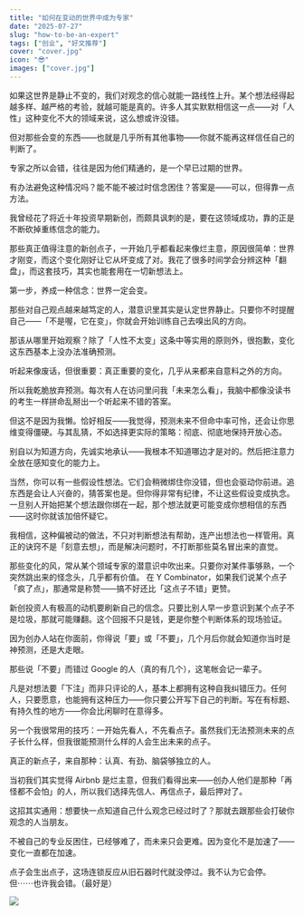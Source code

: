 ```yaml
---
title: "如何在变动的世界中成为专家"
date: "2025-07-27"
slug: "how-to-be-an-expert"
tags: ["创业", "好文推荐"]
cover: "cover.jpg"
icon: "😎"
images: ["cover.jpg"]
---
```

如果这世界是静止不变的，我们对观念的信心就能一路线性上升。某个想法经得起越多样、越严格的考验，就越可能是真的。许多人其实默默相信这一点——对「人性」这种变化不大的领域来说，这么想或许没错。



但对那些会变的东西——也就是几乎所有其他事物——你就不能再这样信任自己的判断了。



专家之所以会错，往往是因为他们精通的，是一个早已过期的世界。



有办法避免这种情况吗？能不能不被过时信念困住？答案是——可以，但得靠一点方法。



我曾经花了将近十年投资早期新创，而颇具讽刺的是，要在这领域成功，靠的正是不断砍掉重练信念的能力。



那些真正值得注意的新创点子，一开始几乎都看起来像烂主意，原因很简单：世界才刚变，而这个变化刚好让它从坏变成了对。我花了很多时间学会分辨这种「翻盘」，而这套技巧，其实也能套用在一切新想法上。



第一步，养成一种信念：世界一定会变。



那些对自己观点越来越笃定的人，潜意识里其实是认定世界静止。只要你不时提醒自己——「不是喔，它在变」，你就会开始训练自己去嗅出风的方向。



那该从哪里开始观察？除了「人性不太变」这条中等实用的原则外，很抱歉，变化这东西基本上没办法准确预测。



听起来像废话，但很重要：真正重要的变化，几乎从来都来自意料之外的方向。



所以我乾脆放弃预测。每次有人在访问里问我「未来怎么看」，我脑中都像没读书的考生一样拼命乱掰出一个听起来不错的答案。



但这不是因为我懒。恰好相反——我觉得，预测未来不但命中率可怜，还会让你思维变得僵硬。与其乱猜，不如选择更实际的策略：彻底、彻底地保持开放心态。



别自以为知道方向，先诚实地承认——我根本不知道哪边才是对的。然后把注意力全放在感知变化的能力上。



当然，你可以有一些假设性想法。它们会稍微绑住你没错，但也会驱动你前进。追东西是会让人兴奋的，猜答案也是。但你得非常有纪律，不让这些假设变成执念。
一旦别人开始把某个想法跟你绑在一起，那个想法就更可能变成你想相信的东西——这时你就该加倍怀疑它。



我相信，这种偏被动的做法，不只对判断想法有帮助，连产出想法也一样管用。真正的诀窍不是「刻意去想」，而是解决问题时，不打断那些莫名冒出来的直觉。



那些变化的风，常从某个领域专家的潜意识中吹出来。只要你对某件事够熟，一个突然跳出来的怪念头，几乎都有价值。
在 Y Combinator，如果我们说某个点子「疯了点」，那通常是称赞——搞不好还比「这点子不错」更赞。



新创投资人有极高的动机要刷新自己的信念。只要比别人早一步意识到某个点子不是垃圾，那就可能赚翻。这个回报不只是钱，更是你整个判断体系的现场验证。



因为创办人站在你面前，你得说「要」或「不要」，几个月后你就会知道你当时是神预测，还是大走眼。



那些说「不要」而错过 Google 的人（真的有几个），这笔帐会记一辈子。



凡是对想法要「下注」而非只评论的人，基本上都拥有这种自我纠错压力。任何人，只要愿意，也能拥有这种压力——你只要公开写下自己的判断。写在有标题、有持久性的地方——你会比闲聊时在意得多。



另一个我很常用的技巧：一开始先看人，不先看点子。虽然我们无法预测未来的点子长什么样，但我很能预测什么样的人会生出未来的点子。



真正的新点子，来自那种：认真、有劲、脑袋够独立的人。



当初我们其实觉得 Airbnb 是烂主意，但我们看得出来——创办人他们是那种「再怪都不会怕」的人，所以我们选择先信人、再信点子，最后押对了。



这招其实通用：想要快一点知道自己什么观念已经过时了？那就去跟那些会打破你观念的人当朋友。



不被自己的专业反困住，已经够难了，而未来只会更难。因为变化不是加速了——变化一直都在加速。



点子会生出点子，这场连锁反应从旧石器时代就没停过。我不认为它会停。
但⋯⋯也许我会错。（最好是）




![](https://prod-files-secure.s3.us-west-2.amazonaws.com/112d0858-5090-4d34-a606-b75eb8d65fd2/46476355-9cf3-4e99-9b7a-3531bc426380/1000202064.png?X-Amz-Algorithm=AWS4-HMAC-SHA256&X-Amz-Content-Sha256=UNSIGNED-PAYLOAD&X-Amz-Credential=ASIAZI2LB466VMIV4K5O%2F20250925%2Fus-west-2%2Fs3%2Faws4_request&X-Amz-Date=20250925T141350Z&X-Amz-Expires=3600&X-Amz-Security-Token=IQoJb3JpZ2luX2VjEO7%2F%2F%2F%2F%2F%2F%2F%2F%2F%2FwEaCXVzLXdlc3QtMiJGMEQCIAzOOD4F4OxZdxYvScs84JleeYlCH4SLrVxvtoKWjg4EAiAQ3Al7SoSl8%2FqUm1d0CrqaCB0RQ5kTeVgnKoTDEw2i6Sr%2FAwh3EAAaDDYzNzQyMzE4MzgwNSIMARMQR9CiRjdHjkvVKtwDegkya%2FpR8aSi1nZgnNpEKYCnFDNyRNTMMXZPJ%2BjiKHhvB1naN%2B32Q%2BBoCkEKexlZP3%2B2ASvoYwewRJ5dVVjgtHo4uWf162eR5E0qvVckr6toWwS%2BRUQ0FaCWuyUQWHMZ4HmiAgLd94csupSD9f7%2FTlQjk2iJJpNxQWchPNALofZMblvpItrG04KTWNpfsB34PFKtVjIBQt1PvUHavcbjANHM4RnUqoSdkaKde3Ay2fRlBwLmU%2FTpZDWqZusMMRFhhgYZ1MVhL5ziLCeDIWjPWLHDZPmwle6gBdCkMuBSmB2AsasLbDVWF0gTqoCTZLUpjdM1PnuUV3WQp%2FxdUDTfXCQgEZNj%2Ba58DD6AHlhmGngxuxYOaD7OTGqtezVxFdGNRHL29yfBp4d3lGZmpNW%2FBHzt3X1sm8Uu9JysOuY8AaJ5dJoam3beInaaZkkaw05WGOv5ZdII%2FZr%2FwlyYbf5a7qo6cR4SF17LTYcaWTm7j47ydOy4h0OYZ0D6KqDszej8V%2FXH4PR35uqvZavrVttpwoXQLt%2FLB5wf48XgaoLoJ7I%2FPcC6sCessADMy2oMDYxntrWIRuZZcGC9MyPsv1XwrJpPJt6gaIJsCAl2ud8igk5chBCwuQdlilNZR3Iw84nVxgY6pgFq5k4WpGL4rCwa1dQKo1kl5kwdqCFZ6ikGAIFc0U7zy%2B43NbtZKp7o867AHAMJYdMs%2Fk6XFjxe%2B93tNKFAryxxXTgUhI1RjKR1wb4Czgwh6b2D1aC9T8Vo10pFEJTUl4ieRVEAs%2BlTq2JpLYkxZS1F8XoByWoz4FfanlQxxvbAkY7ZE3gytdArJIpOA8nFXlK8BgPwLt9OFBTWTzcSkNC8X2hKIXis&X-Amz-Signature=086636d3746f3e6a171e8887abe632a455381a9cbc24b5c879f52a6d36192a25&X-Amz-SignedHeaders=host&x-amz-checksum-mode=ENABLED&x-id=GetObject)

